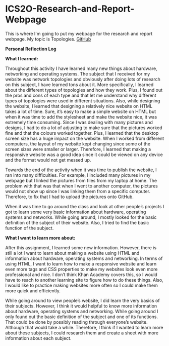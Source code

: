 # ICS2O-Research-and-Report-Webpage
This is where I'm going to put my webpage for the research and report webpage. My topic is Topologies.
[GitHub](https://ellaliuu.github.io/ICS2O-Research-and-Report-Webpage/Topology-Report.html)

<b>Personal Reflection Log</b><br>

<b>What I learned:</b>

<p>Throughout this activity I have learned many new things about hardware, networking and operating systems. The subject that I received for my website was network topologies and obviously after doing lots of research on this subject, I have learned tons about it. More specifically, I learned about the different types of topologies and how they work. Plus, I found out the pros and cons of each type and that let me understand why different types of topologies were used in different situations. Also, while designing the website, I learned that designing a relatively nice website on HTML takes a lot of time. Sure, it’s easy to make a simple website on HTML but when it was time to add the stylesheet and make the website nice, it was extremely time consuming. Since I was dealing with many pictures and designs, I had to do a lot of adjusting to make sure that the pictures worked fine and that the colours worked together. Plus, I learned that the desktop screen size has a huge impact on the website. When I worked from different computers, the layout of my website kept changing since some of the screen sizes were smaller or larger. Therefore, I learned that making a responsive website was a good idea since it could be viewed on any device and the format would not get messed up. </p>

<p>Towards the end of the activity when it was time to publish the website, I ran into many difficulties. For example, I included many pictures in my webpage but I linked the pictures from files from my laptop at home. The problem with that was that when I went to another computer, the pictures would not show up since I was linking them from a specific computer. Therefore, to fix that I had to upload the pictures onto GitHub. </p>

<p>When it was time to go around the class and look at other people’s projects I got to learn some very basic information about hardware, operating systems and networks. While going around, I mostly looked for the basic definition of the subject of their website. Also, I tried to find the basic function of the subject.</p>

<b>What I want to learn more about:</b>

<p>After this assignment, I learned some new information. However, there is still a lot I want to learn about making a website using HTML and information about hardware, operating systems and networking. In terms of using HTML, I want to learn how to make a responsive website and learn even more tags and CSS properties to make my websites look even more professional and nice. I don’t think Khan Academy covers this, so I would have to reach to another learning site to figure how to do these things. Also, I would like to practice making websites more often so I could make them more quick and efficiently. </p>

<p>While going around to view people’s website, I did learn the very basics of their subjects. However, I think it would helpful to know more information about hardware, operating systems and networking. While going around I only found out the basic definition of the subject and one of its functions. That could be done by possibly reading through everyone’s website. Although that would take a while. Therefore, I think if I wanted to learn more about these subjects, I could research them and create a sheet with more information about each subject. </p>
